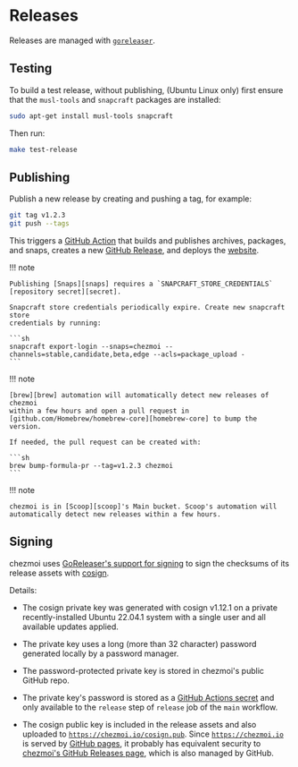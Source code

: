 # Releases

Releases are managed with [`goreleaser`][goreleaser].

## Testing

To build a test release, without publishing, (Ubuntu Linux only) first ensure
that the `musl-tools` and `snapcraft` packages are installed:

```sh
sudo apt-get install musl-tools snapcraft
```

Then run:

```sh
make test-release
```

## Publishing

Publish a new release by creating and pushing a tag, for example:

```sh
git tag v1.2.3
git push --tags
```

This triggers a [GitHub Action][gha] that builds and publishes archives,
packages, and snaps, creates a new [GitHub Release][release], and deploys the
[website][website].

!!! note

    Publishing [Snaps][snaps] requires a `SNAPCRAFT_STORE_CREDENTIALS`
    [repository secret][secret].

    Snapcraft store credentials periodically expire. Create new snapcraft store
    credentials by running:

    ```sh
    snapcraft export-login --snaps=chezmoi --channels=stable,candidate,beta,edge --acls=package_upload -
    ```

!!! note

    [brew][brew] automation will automatically detect new releases of chezmoi
    within a few hours and open a pull request in
    [github.com/Homebrew/homebrew-core][homebrew-core] to bump the version.

    If needed, the pull request can be created with:

    ```sh
    brew bump-formula-pr --tag=v1.2.3 chezmoi
    ```

!!! note

    chezmoi is in [Scoop][scoop]'s Main bucket. Scoop's automation will
    automatically detect new releases within a few hours.

## Signing

chezmoi uses [GoReleaser's support for signing][signing] to sign the checksums
of its release assets with [cosign][cosign].

Details:

* The cosign private key was generated with cosign v1.12.1 on a private
  recently-installed Ubuntu 22.04.1 system with a single user and all available
  updates applied.

* The private key uses a long (more than 32 character) password generated
  locally by a password manager.

* The password-protected private key is stored in chezmoi's public GitHub repo.

* The private key's password is stored as a [GitHub Actions secret][gha-secret]
  and only available to the `release` step of `release` job of the `main`
  workflow.

* The cosign public key is included in the release assets and also uploaded to
  [`https://chezmoi.io/cosign.pub`][pubkey]. Since
  [`https://chezmoi.io`][website] is served by [GitHub pages][pages], it
  probably has equivalent security to [chezmoi's GitHub Releases page][release],
  which is also managed by GitHub.


[goreleaser]: https://goreleaser.com/
[gha]: https://github.com/twpayne/chezmoi/actions
[release]: https://github.com/twpayne/chezmoi/releases
[website]: https://chezmoi.io
[snaps]: https://snapcraft.io/
[secret]: https://github.com/twpayne/chezmoi/settings/secrets/actions
[brew]: https://brew.sh/
[homebrew-core]: https://github.com/Homebrew/homebrew-core
[scoop]: https://scoop.sh/
[signing]: https://goreleaser.com/customization/sign/
[cosign]: https://github.com/sigstore/cosign
[gha-secret]: https://docs.github.com/en/actions/security-guides/encrypted-secrets
[pubkey]: https://chezmoi.io/cosign.pub
[pages]: https://pages.github.com/

